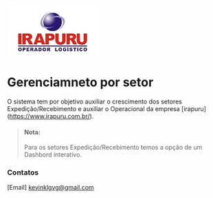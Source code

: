 ![Irapuru Transportes](/image/1.jpg)

# Gerenciamneto por setor
O sistema tem por objetivo auxiliar o crescimento dos setores Expedição/Recebimento e auxiliar o Operacional da empresa [irapuru] (https://www.irapuru.com.br/). 

> #### Nota:
> Para os setores Expedição/Recebimento temos a opção de um Dashbord interativo.

### Contatos 
[Email] <kevinklgvg@gmail.com>
